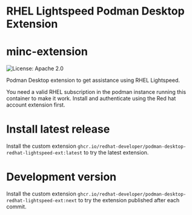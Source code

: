 # RHEL Lightspeed Podman Desktop Extension
# minc-extension

![License: Apache 2.0](https://img.shields.io/badge/license-Apache%202.0-blue)

Podman Desktop extension to get assistance using RHEL Lightspeed.

You need a valid RHEL subscription in the podman instance running this container to make it work.
Install and authenticate using the Red hat account extension first.

# Install latest release

Install the custom extension `ghcr.io/redhat-developer/podman-desktop-redhat-lightspeed-ext:latest` to try the latest extension.

# Development version

Install the custom extension `ghcr.io/redhat-developer/podman-desktop-redhat-lightspeed-ext:next` to try the extension published after each commit.